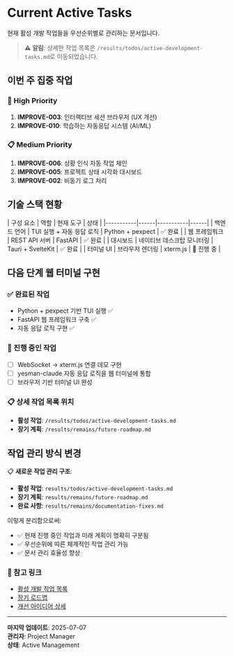 # Current Active Tasks

현재 활성 개발 작업들을 우선순위별로 관리하는 문서입니다.

> **⚠️ 알림**: 상세한 작업 목록은 `/results/todos/active-development-tasks.md`로 이동되었습니다.

## 이번 주 집중 작업

### 🚀 High Priority

1. **IMPROVE-003**: 인터랙티브 세션 브라우저 (UX 개선)
1. **IMPROVE-010**: 학습하는 자동응답 시스템 (AI/ML)

### 📋 Medium Priority

1. **IMPROVE-006**: 상황 인식 자동 작업 체인
1. **IMPROVE-005**: 프로젝트 상태 시각화 대시보드
1. **IMPROVE-002**: 비동기 로그 처리

## 기술 스택 현황

| 구성 요소 | 역할 | 현재 도구 | 상태 | |-----------|------|-----------|------| | 백엔드 언어 | TUI 실행 + 자동 응답 로직 | Python + pexpect | ✅
완료 | | 웹 프레임워크 | REST API 서버 | FastAPI | ✅ 완료 | | 대시보드 | 네이티브 데스크탑 모니터링 | Tauri + SvelteKit | ✅ 완료 | | 터미널 UI | 브라우저 렌더링
| xterm.js | 🔄 진행 중 |

## 다음 단계 웹 터미널 구현

### ✅ 완료된 작업

- Python + pexpect 기반 TUI 실행 ✅
- FastAPI 웹 프레임워크 구축 ✅
- 자동 응답 로직 구현 ✅

### 🔄 진행 중인 작업

- [ ] WebSocket → xterm.js 연결 데모 구현
- [ ] yesman-claude 자동 응답 로직을 웹 터미널에 통합
- [ ] 브라우저 기반 터미널 UI 완성

### 📋 상세 작업 목록 위치

- **활성 작업**: `/results/todos/active-development-tasks.md`
- **장기 계획**: `/results/remains/future-roadmap.md`

## 작업 관리 방식 변경

📋 **새로운 작업 관리 구조**:

- **활성 작업**: `results/todos/active-development-tasks.md`
- **장기 계획**: `results/remains/future-roadmap.md`
- **완료 사항**: `results/remains/documentation-fixes.md`

이렇게 분리함으로써:

- ✅ 현재 진행 중인 작업과 미래 계획이 명확히 구분됨
- ✅ 우선순위에 따른 체계적인 작업 관리 가능
- ✅ 문서 관리 효율성 향상

### 🔗 참고 링크

- [활성 개발 작업 목록](../../results/todos/active-development-tasks.md)
- [장기 로드맵](../../results/remains/future-roadmap.md)
- [개선 아이디어 상세](../developer-guide/IMPROVE.md)

______________________________________________________________________

**마지막 업데이트**: 2025-07-07\
**관리자**: Project Manager\
**상태**: Active Management

